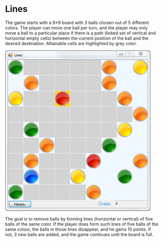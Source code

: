 # Lines

The game starts with a 9×9 board with 3 balls chosen out of 5 different colors. 
The player can move one ball per turn, and the player may only move a ball to a particular place 
if there is a path (linked set of vertical and horizontal empty cells) between the current position 
of the ball and the desired destination. Attainable cells are highlighted by grey color.

![Image alt](https://github.com/Altav1sta/Lines/raw/master/WindowsFormsApplication1/images/Screenshot.PNG)

The goal is to remove balls by forming lines (horizontal or vertical) 
of five balls of the same color. If the player does form such lines of five balls of the same colour, 
the balls in those lines disappear, and he gains 10 points. 
If not, 3 new balls are added, and the game continues until the board is full.
